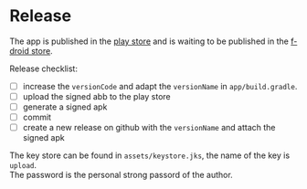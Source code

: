 # Release

The app is published in the [play store](https://play.google.com/store/apps/details?id=ch.famoser.mensa&hl=de_CH) and is waiting to be published in the [f-droid store](https://gitlab.com/fdroid/fdroiddata/-/merge_requests/6927).

Release checklist:

- [ ] increase the `versionCode` and adapt the `versionName` in `app/build.gradle`.
- [ ] upload the signed abb to the play store
- [ ] generate a signed apk
- [ ] commit
- [ ] create a new release on github with the `versionName` and attach the signed apk

The key store can be found in `assets/keystore.jks`, the name of the key is `upload`.  
The password is the personal strong passord of the author.